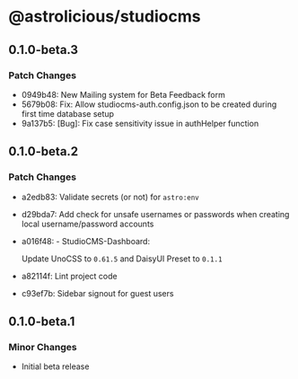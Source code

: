 # @astrolicious/studiocms

## 0.1.0-beta.3

### Patch Changes

- 0949b48: New Mailing system for Beta Feedback form
- 5679b08: Fix: Allow studiocms-auth.config.json to be created during first time database setup
- 9a137b5: [Bug]: Fix case sensitivity issue in authHelper function

## 0.1.0-beta.2

### Patch Changes

- a2edb83: Validate secrets (or not) for `astro:env`
- d29bda7: Add check for unsafe usernames or passwords when creating local username/password accounts
- a016f48: - StudioCMS-Dashboard:

  Update UnoCSS to `0.61.5` and DaisyUI Preset to `0.1.1`

- a82114f: Lint project code
- c93ef7b: Sidebar signout for guest users

## 0.1.0-beta.1

### Minor Changes

- Initial beta release
